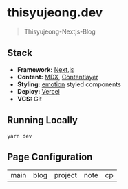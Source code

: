 # thisyujeong.dev

> Thisyujeong-Nextjs-Blog

## Stack

- **Framework:** [Next.js](https://nextjs.org/)
- **Content:** [MDX](https://github.com/mdx-js/mdx), [Contentlayer](https://www.contentlayer.dev/)
- **Styling:** [emotion](https://emotion.sh/docs/introduction) styled components
- **Deploy:** [Vercel](https://vercel.com/thisyujeong)
- **VCS:** Git

## Running Locally

```
yarn dev
```

## Page Configuration

|      |      |         |      |     |
| ---- | ---- | ------- | ---- | --- |
| main | blog | project | note | cp  |

